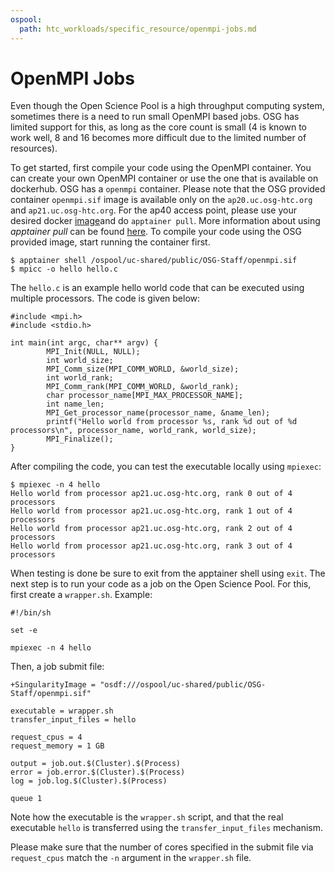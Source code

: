 ```yaml
---
ospool:
  path: htc_workloads/specific_resource/openmpi-jobs.md
---
```


OpenMPI Jobs 
====================================

Even though the Open Science Pool is a high throughput computing system, sometimes
there is a need to run small OpenMPI based jobs. OSG has limited support for
this, as long as the core count is small (4 is known to work well, 8 and 16 
becomes more difficult due to the limited number of resources).


To get started, first compile your code using the OpenMPI container. You can create your own OpenMPI container or use the one that is available on dockerhub. OSG has a `openmpi` container. Please note that the OSG provided container `openmpi.sif` image is available only on the `ap20.uc.osg-htc.org` and `ap21.uc.osg-htc.org`. For the ap40 access point, please use your desired docker [image](https://registry.hub.docker.com/r/mfisherman/openmpi/tags)and do `apptainer pull`. More information about using *apptainer pull* can be found [here](https://apptainer.org/docs/user/main/cli/apptainer_pull.html). To compile your code using the OSG provided image, start running the container first. 


    $ apptainer shell /ospool/uc-shared/public/OSG-Staff/openmpi.sif
    $ mpicc -o hello hello.c 

The `hello.c` is an example hello world code that can be executed using multiple processors. The code is given below:

```
#include <mpi.h>
#include <stdio.h>

int main(int argc, char** argv) {
        MPI_Init(NULL, NULL);
        int world_size;
        MPI_Comm_size(MPI_COMM_WORLD, &world_size);
        int world_rank;
        MPI_Comm_rank(MPI_COMM_WORLD, &world_rank);
        char processor_name[MPI_MAX_PROCESSOR_NAME];
        int name_len;
        MPI_Get_processor_name(processor_name, &name_len);
        printf("Hello world from processor %s, rank %d out of %d processors\n", processor_name, world_rank, world_size);
        MPI_Finalize();
}
```
After compiling the code, you can test the executable locally using `mpiexec`:

    $ mpiexec -n 4 hello
    Hello world from processor ap21.uc.osg-htc.org, rank 0 out of 4 processors
    Hello world from processor ap21.uc.osg-htc.org, rank 1 out of 4 processors
    Hello world from processor ap21.uc.osg-htc.org, rank 2 out of 4 processors
    Hello world from processor ap21.uc.osg-htc.org, rank 3 out of 4 processors

When testing is done be sure to exit from the apptainer shell using `exit`. The next step is to run your code as a job on the Open Science Pool. For this, first create a `wrapper.sh`. Example:

    #!/bin/sh
    
    set -e
    
    mpiexec -n 4 hello


Then, a job submit file:

    +SingularityImage = "osdf:///ospool/uc-shared/public/OSG-Staff/openmpi.sif"

    executable = wrapper.sh
    transfer_input_files = hello
    
    request_cpus = 4
    request_memory = 1 GB

    output = job.out.$(Cluster).$(Process)
    error = job.error.$(Cluster).$(Process)
    log = job.log.$(Cluster).$(Process)

    queue 1

Note how the executable is the `wrapper.sh` script, and that the real executable `hello` is
transferred using the `transfer_input_files` mechanism.

Please make sure that the number of cores specified in the submit file via
`request_cpus` match the `-n` argument in the `wrapper.sh` file. 
